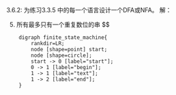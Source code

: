 3.6.2: 为练习3.3.5 中的每一个语言设计一个DFA或NFA。
解：


5) 所有最多只有一个重复数位的串
$$

$$
$$
```graphviz
    digraph finite_state_machine{
        rankdir=LR;
        node [shape=point] start;
        node [shape=circle];
        start -> 0 [label="start"];
        0 -> 1 [label="begin"];
        1 -> 1 [label="text"];
        1 -> 2 [label="end"];
    }
```
